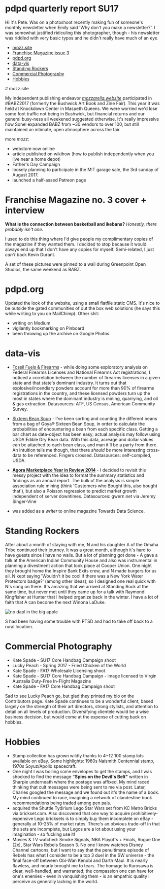 
# pdpd quarterly report SU17

Hi it's Pete. Was on a photoshoot recently making fun of someone's monthly newsletter when Emily said 'Why don't you make a newsletter?'. I was somewhat justified ridiculing this photographer, though - his newsletter was riddled with very basic typos and he didn't really have much of an eye. 

- [mozz.site](#mozzsite)
- [Franchise Magazine issue 3](#franchise-magazine-issue-3)
- [pdpd.org](#pdpdorg)
- [data-vis](#data-vis)
- [Standing Rockers](#standing-rockers)
- [Commercial Photography](#commercial-photography)
- [Hobbies]()

<a name="mozzsite">
# mozz.site
</a>

My independent publishing endeavor [_mozzarella.website_](http://mozz.site) participated in #BABZ2017 (formerly the Bushwick Art Book and Zine Fair). This year it was held at Knockdown Center in Maspeth Queens. We were worried we'd lose some foot traffic not being in Bushwick, but financial returns and our general busy-ness all weekened suggested otherwise. It's really impressive how Sonel expanded BABZ from ~30 vendors to over 100, but still maintained an intimate, open atmosphere across the fair. 

more _mozz_:
- webstore now online
- article published on wikihow (how to publish independently when you live near a home depot)
- Father's Day Campaign
- loosely planning to participate in the MIT garage sale, the 3rd sunday of August 2017. 
- launched a half-assed Patreon page

# Franchise Magazine no. 3 cover + interview

**What is the connection between basketball and ikebana?** _Honestly, there probably isn't one._

I used to do this thing where I'd give people my complimentary copies of the magazine if they wanted them. I decided to stop because it would always end up that I don't have any copies for myself. Semi-related, I just _can't_ back Kevin Durant. 

A set of these pictures were pinned to a wall during Greenpoint Open Studios, the same weekend as BABZ. 

# pdpd.org

Updated the look of the website, using a small flatfile static CMS. It's nice to be outside the gated communities of out the box web solutions (he says this while writing to you on MailChimp). Other shit: 

- writing on Medium
- vigilantly bookmarking on Pinboard
- been throwing up the archive on Google Photos

# data-vis

- [Fossil Fuels & Firearms]() - while doing some exploratory analysis on Federal Firearms Licenses and National Firearms Act registrations, I noticed a correlation between the number of firearms licenses in a given state and that state's dominant industry. It turns out that explosive/incendiary powders account for more than 90% of firearms registrations in the country, and these licensed powders turn up the most in states where the dominant industry is mining, quarrying, and oil & gas extraction. Datasources: ATF, US Census, American Community Survey.

- [Sixteen Bean Soup]() - I've been sorting and counting the different beans from a bag of Goya® Sixteen Bean Soup, in order to calculate the probabilities of encountering a bean from each specific class. Getting a bar chart as data-object has been easy; actual analysis may follow using USDA Edible Dry Bean data. With this data, acreage and dollar values can be attached to each bean class, and man it'll be a party from there. An intuition tells me though, that there _should be_ more interesting cross-data to be referenced. Fingers crossed. Datasources: self-compiled, USDA.

- [**Agora Marketplace Year in Review 2014**](htp://github.com/mozzarellaV8/agora-marketplace) - I decided to revisit this messy project with the idea to format the summary statistics and findings as an annual report. The bulk of the analysis is simple association rule mining (think 'Customers who Bought this, also bought that'), but also a Poisson regression to predict market growth independent of server downtimes. Datasources: gwern.net via Jeremy Singer-Vine

- was added as a _writer_ to online magazine Towards Data Science.  

# Standing Rockers

After about a month of staying with me, N and his daughter A of the Omaha Tribe continued their journey. It was a great month, although it's hard to have guests since I have no walls. But a lot of planning got done - A gave a talk at the American Indian Community House and also was instrumental in planning a divestment action that took place at Cooper Union. One night they brought home the Inspire Bank Exits crew, and N made burgers for us all. N kept saying 'Wouldn't it be cool if there was a New York Water Protectors badge?' (among other ideas), so I designed one real quick with N's song on there. It's amazing that we arrived at Standing Rock at the same time, but never met until they came up for a talk with Raymond Kingfisher at Hunter that I helped organize back in the winter. I have a lot of faith that A can become the next Winona LaDuke.

![no dapl in the big apple]()

S had been having some trouble with PTSD and had to take off back to a rural location. 

# Commercial Photography

- Kate Spade - SU17 Core Handbag Campaign shoot
- Lucky Peach - Spring 2017 - Fried Chicken of the World
- Kate Spade - FA17 Wholesale Licensing shoot
- Kate Spade - SU17 Core Handbag Campaign - image licensed to Virgin Australia Duty-Free In-Flight Magazine
- Kate Spade - FA17 Core Handbag Campaign shoot

Sad to see Lucky Peach go, but glad they printed my bio on the Contributors page. Kate Spade continues to be a wonderful client, based largely on the strength of their art directors, strong stylists, and attention to detail on all levels of production. Diversifying clientele would be a wise business decision, but would come at the expense of cutting back on hobbies. 


# Hobbies

- Stamp collection has grown wildly thanks to $4-$12 100 stamp lots available on eBay. Some highlights: 1960s Naismith Centennial stamp,  1970s Soyuz/Apollo spacecraft. 
- One night I was boiling some envelopes to get the stamps, and I was shocked to find the message **"Spies on the Devil's Belt"** written in Sharpie underneath where the postage was affixed. My mind raced thinking that cult messages were being sent to me via post. Later, Charles googled the message and we found out it's the name of a book. My mind continued to race, imagining a network of clandestine book recommendations being traded among pen pals. 
- acquired the Shuttle Tydirium Lego Star Wars set from KC Metro Bricks via brickset.com. Also discovered that one way to acquire prohibitively-expensive Lego bricksets is to simply buy them incomplete on eBay - generally at 10-25% of market rates. There's an obvious trade-off in that the sets are incomplete, but Legos are a lot about using your imagination - so fucking use it!
- Movies & TV watched: Smoke Signals, NBA Playoffs + Finals, Rogue One (2x), Star Wars Rebels Season 3. No one I know watches Disney Channel cartoons, but I want to say that the penultimate episode of Rebels has what I consider to be a top 3 duel in the SW universe - the final face-off between Obi-Wan Kenobi and Darth Maul. It is nearly flawless, and nearly brought me to tears. The homage to Kurosawa is clear, well-handled, and warranted; the compassion one can have for one's enemies - even in vanquishing them - is an empathic quality I perceive as generally lacking in the world.







